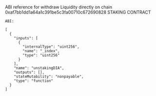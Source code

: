 ABI reference for withdraw Liquidity directly on chain
0xaf7bb1dd1a64a1c391be5c3fa00710c672690828 STAKING CONTRACT
```
ABI:

[
  {
    "inputs": [
      {
        "internalType": "uint256",
        "name": "_index",
        "type": "uint256"
      }
    ],
    "name": "unstakingDIA",
    "outputs": [],
    "stateMutability": "nonpayable",
    "type": "function"
  }
]

```

